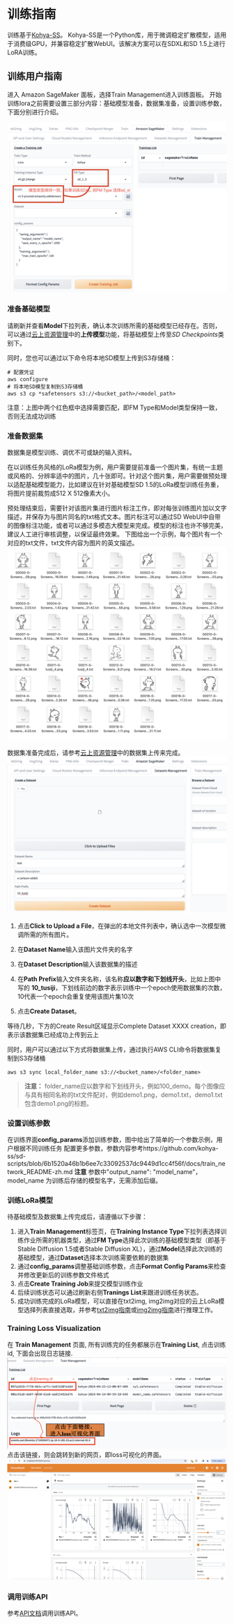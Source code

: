 # 训练指南

训练基于[Kohya-SS](https://github.com/kohya-ss/sd-scripts)。 Kohya-SS是一个Python库，用于微调稳定扩散模型，适用于消费级GPU，并兼容稳定扩散WebUI。该解决方案可以在SDXL和SD 1.5上进行LoRA训练。

## 训练用户指南
进入 Amazon SageMaker 面板，选择Train Management进入训练面板。
开始训练lora之前需要设置三部分内容：基础模型准备，数据集准备，设置训练参数，下面分别进行介绍。

![Kohya Training](../images/training_model.png)

### 准备基础模型
请刷新并查看**Model**下拉列表，确认本次训练所需的基础模型已经存在。否则，可以通过[云上资源管理](./webUI/CloudAssetsManage.md)中的**上传模型**功能，将基础模型上传至*SD Checkpoints*类别下。

同时，您也可以通过以下命令将本地SD模型上传到S3存储桶：
```
# 配置凭证
aws configure
# 将本地SD模型复制到S3存储桶
aws s3 cp *safetensors s3://<bucket_path>/<model_path>
```
注意：上图中两个红色框中选择需要匹配，即FM Type和Model类型保持一致，否则无法成功训练

### 准备数据集
数据集是模型训练、调优不可或缺的输入资料。

在以训练任务风格的LoRa模型为例，用户需要提前准备一个图片集，有统一主题或风格的、分辨率适中的图片，几十张即可。针对这个图片集，用户需要做预处理以适配基础模型能力，比如建议在针对基础模型SD 1.5的LoRa模型训练任务重，将图片提前裁剪成512 X 512像素大小。

预处理结束后，需要针对该图片集进行图片标注工作，即对每张训练图片加以文字描述，并保存为与图片同名的txt格式文本。图片标注可以通过SD WebUI中自带的图像标注功能，或者可以通过多模态大模型来完成。模型的标注也许不够完美，建议人工进行审核调整，以保证最终效果。
下图给出一个示例，每个图片有一个对应的txt文件，txt文件内容为图片的英文描述。
![Kohya Training](../images/training_data.png)

数据集准备完成后，请参考[云上资源管理](./webUI/CloudAssetsManage.md)中的数据集上传来完成。
![Kohya Training](../images/training_data2.png)

1. 点击**Click to Upload a File**，在弹出的本地文件列表中，确认选中一次模型微调所需的所有图片。

2. 在**Dataset Name**输入该图片文件夹的名字
3. 在**Dataset Description**输入该数据集的描述
4. 在**Path Prefix**输入文件夹名称，该名称**应以数字和下划线开头**，比如上图中写的 **10_tusiji**，下划线前边的数字表示训练中一个epoch使用数据集的次数，10代表一个epoch会重复使用该图片集10次
5. 点击**Create Dataset**。

等待几秒，下方的Create Result区域显示Complete Dataset XXXX creation，即表示该数据集已经成功上传到云上

同时，用户可以通过以下方式将数据集上传，通过执行AWS CLI命令将数据集复制到S3存储桶
```
aws s3 sync local_folder_name s3://<bucket_name>/<folder_name>
```
> **注意：** folder_name应以数字和下划线开头，例如100_demo。每个图像应与具有相同名称的txt文件配对，例如demo1.png，demo1.txt，demo1.txt包含demo1.png的标题。

### 设置训练参数
在训练界面**config_params**添加训练参数，图中给出了简单的一个参数示例，用户根据不同训练任务
配置更多参数，参数内容参考https://github.com/kohya-ss/sd-scripts/blob/6b1520a46b1b6ee7c33092537dc9449d1cc4f56f/docs/train_network_README-zh.md
**注意** 参数中"output_name": "model_name"，model_name 为训练后存储的模型名字，无需添加后缀。

### 训练LoRa模型

待基础模型及数据集上传完成后，请遵循以下步骤：

1. 进入**Train Management**标签页，在**Training Instance Type**下拉列表选择训练作业所需的机器类型，通过**FM Type**选择此次训练的基础模型类型（即基于Stable Diffusion 1.5或者Stable Diffusion XL），通过**Model**选择此次训练的基础模型，通过**Dataset**选择本次训练需要依赖的数据集
2. 通过**config_params**调整基础训练参数，点击**Format Config Params**来检查并修改更新后的训练参数文件格式
3. 点击**Create Training Job**来提交模型训练作业
4. 后续训练状态可以通过刷新右侧**Tranings List**来跟进训练任务状态。
5. 成功训练完成的LoRa模型，可以直接在txt2img, img2img对应的云上LoRa模型选择列表直接选取，并参考[txt2img指南](./webUI/txt2img-guide.md)或[img2img指南](./webUI/img2img-guide.md)进行推理工作。

### Training Loss Visualization
在 **Train Management** 页面, 所有训练完的任务都展示在**Training List**, 点击训练id, 下面会出现日志链接. 
![Training List](../images/traininglist.jpg)
点击该链接，则会跳转到新的网页，即loss可视化的界面。
![Training Loss](../images/trainingloss.jpg)


### 调用训练API

参考[API文档](https://awslabs.github.io/stable-diffusion-aws-extension/zh/developer-guide/api/1.5.0/)调用训练API。
